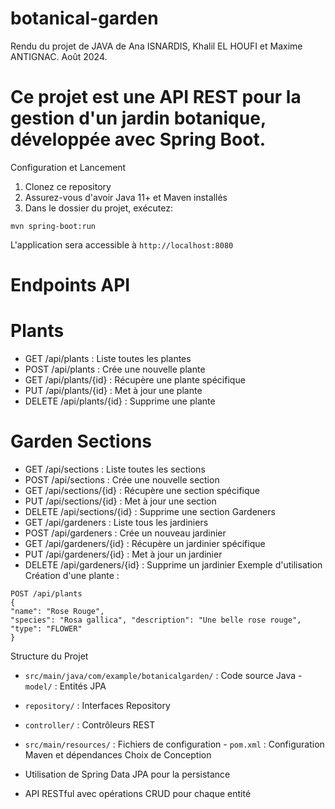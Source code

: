 # botanical-garden
Rendu du projet de JAVA de Ana ISNARDIS, Khalil EL HOUFI et Maxime ANTIGNAC.
Août 2024.

# Ce projet est une API REST pour la gestion d'un jardin botanique, développée avec Spring Boot.
Configuration et Lancement
1. Clonez ce repository
2. Assurez-vous d'avoir Java 11+ et Maven installés
3. Dans le dossier du projet, exécutez:
```
mvn spring-boot:run
```

L'application sera accessible à
`http://localhost:8080`

# Endpoints API
# Plants

* GET /api/plants : Liste toutes les plantes
* POST /api/plants : Crée une nouvelle plante
* GET /api/plants/{id} : Récupère une plante spécifique
* PUT /api/plants/{id} : Met à jour une plante
* DELETE /api/plants/{id} : Supprime une plante

# Garden Sections
* GET /api/sections : Liste toutes les sections
* POST /api/sections : Crée une nouvelle section
* GET /api/sections/{id} : Récupère une section spécifique
* PUT /api/sections/{id} : Met à jour une section
* DELETE /api/sections/{id} : Supprime une section Gardeners
* GET /api/gardeners : Liste tous les jardiniers
* POST /api/gardeners : Crée un nouveau jardinier
* GET /api/gardeners/{id} : Récupère un jardinier spécifique
* PUT /api/gardeners/{id} : Met à jour un jardinier
* DELETE /api/gardeners/{id} : Supprime un jardinier
Exemple d'utilisation
Création d'une plante : 
```
POST /api/plants
{
"name": "Rose Rouge",
"species": "Rosa gallica", "description": "Une belle rose rouge", "type": "FLOWER"
}
```

Structure du Projet
* `src/main/java/com/example/botanicalgarden/` : Code source Java - `model/` : Entités JPA
* `repository/` : Interfaces Repository

* `controller/` : Contrôleurs REST
* `src/main/resources/` : Fichiers de configuration - `pom.xml` : Configuration Maven et dépendances
Choix de Conception
* Utilisation de Spring Data JPA pour la persistance
* API RESTful avec opérations CRUD pour chaque entité
